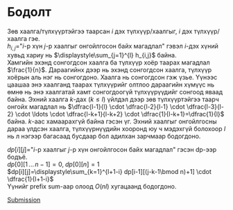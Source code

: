 # Бодолт

Зөв хаалга/түлхүүртэйгээ таарсан $i$ дэх түлхүүр/хаалгыг, $i$ дэх түлхүүр/хаалга гэе.  
$h_{i,j}=$"$i$-р хүн $j$-р хаалгыг онгойлгосон байх магадлал"
 гэвэл $i$-дэх хүний хувьд хариу нь $\displaystyle\sum_{j=1}^{l} h_{i,j}$ байна.  
Хамгийн эхэнд сонгогдсон хаалга ба түлхүүр хоёр таарах магадлал $\frac{1}{n}$. Дараагийнх дээр нь эхэнд сонгогдсон хаалга, түлхүүр хоёрын аль нэг нь сонгогдоно. Хаалга нь сонгогдсон гэж үзье. Үүнээс цаашаа энэ хаалганд таарах түлхүүрийг олтлоо дараагийн хүмүүс нь өмнө нь энэ хаалгатай хамт сонгогдоогүй түлхүүрүүдийг сонгоод яваад байна. Эхний хаалга $k$-дах $(k \le l)$ үйлдэл дээр зөв түлхүүртэйгээ таарч онгойх магадлал нь $\dfrac{l-1}{l} \cdot \dfrac{l-2}{l-1} \cdot \dfrac{l-3}{l-2} \cdot \ldots \cdot \dfrac{l-k+1}{l-k+2} \cdot \dfrac{1}{l-k+1}=\dfrac{1}{l}$ байна. $k$-аас хамаарахгүй байна гэсэн үг. Эхний хаалгыг онгойлгосны дараа үлдсэн хаалга, түлхүүрнүүдийн хооронд юу ч мэдэхгүй болохоор $l$ нь л нэгээр багасаад бусдаар бол адилхан зарчмаар бодогдоно.  

$dp[i][j]=$"$i$-р хаалгыг $j$-р хүн онгойлгосон байх магадлал" гэсэн dp-ээр бодъё.  
$dp[0][1\,...\,n-1]=0,\;dp[0][n]=1$  
$dp[i][j]=\displaystyle\sum_{k=1}^{l+1-i} dp[i-1][(j-k-1\bmod n)+1] \cdot \dfrac{1}{l+1-i}$  
Үүнийг prefix sum-аар олоод $O(nl)$ хугацаанд бодогдоно.

[Submission](https://codeforces.com/contest/2089/submission/312041853)
